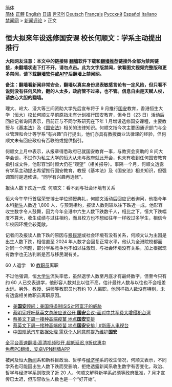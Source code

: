  <!-- 面包屑导航 --> <div class="breadcrumb"><!-- GTranslate: https://gtranslate.io/ -->  <div class="switcher notranslate">  <div class="selected">  <a href="#" onclick="return false;"> 简体</a>  </div>  <div class="option">  <a href="https://www.bannedbook.org" onclick="doGTranslate('zh-CN|zh-CN');jQuery('div.switcher div.selected a').html(jQuery(this).html());return false;" title="简体中文" class="nturl selected"> 简体</a>  <a href="https://www.bannedbook.org/zh-tw/" onclick="doGTranslate('zh-CN|zh-TW');jQuery('div.switcher div.selected a').html(jQuery(this).html());return false;" title="繁體中文" class="nturl"> 正體</a>  <a href="https://www.bannedbook.org/en/" onclick="doGTranslate('zh-CN|en');jQuery('div.switcher div.selected a').html(jQuery(this).html());return false;" title="English" class="nturl"> English</a>  <a href="https://www.bannedbook.org/ja/" onclick="doGTranslate('zh-CN|ja');jQuery('div.switcher div.selected a').html(jQuery(this).html());return false;" title="日本語" class="nturl"> 日語</a>  <a href="https://www.bannedbook.org/ko/" onclick="doGTranslate('zh-CN|ko');jQuery('div.switcher div.selected a').html(jQuery(this).html());return false;" title="한국어" class="nturl"> 한국어</a>  <a href="https://www.bannedbook.org/de/" onclick="doGTranslate('zh-CN|de');jQuery('div.switcher div.selected a').html(jQuery(this).html());return false;" title="Deutsch" class="nturl"> Deutsch</a>  <a href="https://www.bannedbook.org/fr/" onclick="doGTranslate('zh-CN|fr');jQuery('div.switcher div.selected a').html(jQuery(this).html());return false;" title="Français" class="nturl"> Français</a>  <a href="https://www.bannedbook.org/ru/" onclick="doGTranslate('zh-CN|ru');jQuery('div.switcher div.selected a').html(jQuery(this).html());return false;" title="Русский" class="nturl"> Русский</a>  <a href="https://www.bannedbook.org/es/" onclick="doGTranslate('zh-CN|es');jQuery('div.switcher div.selected a').html(jQuery(this).html());return false;" title="Español" class="nturl"> Español</a>  <a href="https://www.bannedbook.org/it/" onclick="doGTranslate('zh-CN|it');jQuery('div.switcher div.selected a').html(jQuery(this).html());return false;" title="Italiano" class="nturl"> Italiano</a>  </div>  </div>      <div class='breadcrumb-sub'><!-- Breadcrumb NavXT 6.3.0 --> <a href="https://www.bannedbook.org/" class="home">禁闻网</a> &gt; <a href="https://www.bannedbook.org/bnews/comments/" class="category">新闻评论</a> &gt; 正文</div></div><h2>恒大拟来年设选修国安课 校长何顺文：学系主动提出推行</h2> <p class="notice"><b>大陆网友注意：本文中的链接除 <a href="https://github.com/bannedbook/fanqiang" >翻墙</a>软件下载和<a href="https://github.com/killgcd/justmysocks/blob/master/README.md">翻墙推荐</a>链接外全部为禁网链接，未翻墙状态下打不开，请勿点击。此为文字版禁闻，欲看图文视频完整版和更多禁闻，请下载<a href="https://github.com/bannedbook/fanqiang">翻墙软件或APP</a>后翻墙上禁闻网。</p><p>备注：翻墙看新闻非常安全，翻墙以真实身份发表敏感言论有一定风险，但只看不说则没有任何风险，翻的人太多，政府管不过来，也不管。信息自由是天赋人权，请放心大胆的翻墙。</b></p>  <div class="entry">  <p>理大、岭大、浸大等三间资助大学先后宣布将于 9 月推行<a href="https://www.bannedbook.org/bnews/tag/%E5%9B%BD%E5%AE%89/" class="st_tag internal_tag" rel="tag" title="标签 国安 下的日志">国安</a>教育，香港恒生大学（<a href="https://www.bannedbook.org/bnews/tag/%E6%81%92%E5%A4%A7/" class="st_tag internal_tag" rel="tag" title="标签 恒大 下的日志">恒大</a>）<a href="https://www.bannedbook.org/bnews/tag/%E6%A0%A1%E9%95%BF/" class="st_tag internal_tag" rel="tag" title="标签 校长 下的日志">校长</a>何顺文早前原指未有计划推行国安教育，但今日（23 日）活动后回应记者询问表示，目前正与不同学系研究在下年 1 月增设选修国安课程，主要教授与《<a href="https://www.bannedbook.org/bnews/tag/%e5%9f%ba%e6%9c%ac%e6%b3%95/" class="st_tag internal_tag" rel="tag" title="标签 基本法 下的日志">基本法</a>》及《<a href="https://www.bannedbook.org/bnews/tag/%e5%9b%bd%e5%ae%89%e6%b3%95/" class="st_tag internal_tag" rel="tag" title="标签 国安法 下的日志">国安法</a>》相关的法律知识。何顺文指今次主要因通识部门与企业管理和会计等学系“有兴趣”自行提出，他们亦具有教授商业法律课的经验，但何顺文未有回应政府有否联络或提供指引。</p> <p>何顺文上月中表示，从报章得悉政府已就国安教育一事，与教资会资助的 8 间大学会谈，不过作为私立大学的恒大从未与政府就此开会，也未有收到任何国安教育指引或文件，他形容当时恒大仍在“观望”（相关报导）。事隔一个月，何顺文透露有学系主动提出希望推行国安教育，教授《基本法》及《国安法》相关知识，但强调暂时是选修课，“同学有兴趣再选修”。</p>  <p>报读人数下跌近一成  何顺文：看不到与社会环境有关系</p> <p>恒大今午举行首届荣誉博士学位颁授典礼，何顺文活动后回应记者询问，他指今年本科<span class='wp_keywordlink'><a href="https://www.bannedbook.org/forum2/topic1642.html" title="正见网《新生》" target="_blank">新生</a></span>人数近 1,800 人，与预测相约，报读人数则较以往下跌近一成，他形容收生数字令人鼓舞，因为今年全港中六生人数下跌数千人，相比之下，恒大下跌幅度不算大，收生成绩与过往相约，而且校方也不想如往年一样收过多学生，相信今年校园环境会较寛敞。</p>  <p>记者问及报读人数下跌的原因与<a href="https://www.bannedbook.org/bnews/tag/%e7%a7%bb%e6%b0%91%e6%bd%ae/" class="st_tag internal_tag" rel="tag" title="标签 移民潮 下的日志">移民潮</a>或社会环境有没有关系，何顺文认为主因是出生人数下跌，相信直至 2024 年人数才会回复正常水平，他认为全港院校都面对同一个问题，部分学系竞争也不如以往激烈，与社会环境没有关系，加上根据现有数字也无法判断是否与移民潮有关。</p> <p>60 人退学　10 <a href="https://www.bannedbook.org/bnews/tag/%E6%95%99%E8%81%8C%E5%91%98/" class="st_tag internal_tag" rel="tag" title="标签 教职员 下的日志">教职员</a>离职</p>  <p>不过他强调，恒<a href="https://www.bannedbook.org/bnews/tag/%e5%a4%a7%e5%ad%a6%e7%94%9f/" class="st_tag internal_tag" rel="tag" title="标签 大学生 下的日志">大学生</a>流失率低，虽然退学人数至月底才有最终数字，但至今只有约 60 人已交表退学，他形容人数对比以往不高，估计最终人数与以往也不会相差太远。另外，教授、讲师等教职员也有约 10 人离职，他同样指人数没有特别，未有透露相关教职员离职原因。</p> <ul class='op-related-articles' title='相关阅读'> <li><a href='https://www.bannedbook.org/bnews/comments/20210823/1611612.html' target='_blank'>美<b>国安</b>顾问：美国将遏制ISIS对阿富汗的威胁</a></li> <li><a href='https://www.bannedbook.org/bnews/taiwannews/20210823/1611385.html' target='_blank'>蔡明宪呼吁蔡英文总统应该召开 <b>国安</b>会议-面对中共军费大增侵犯台湾</a></li> <li><a href='https://www.bannedbook.org/bnews/bannedvideo/20210822/1610939.html' target='_blank'>蔡英文下周一接种高端疫苗 地点<b>国安</b>安排</a></li> <li><a href='https://www.bannedbook.org/bnews/bannedvideo/20210822/1610811.html' target='_blank'>蔡英文下周一接种高端疫苗 地点<b>国安</b>安排 | #新唐人电视台</a></li> <li><a href='https://www.bannedbook.org/bnews/ssgc/20210820/1610018.html' target='_blank'>中国规范汽车数据处理 需获个人同意前提乃维护<b>国安</b></a></li> </ul> <p class="texttj"> <a href="https://github.com/bannedbook/fanqiang/wiki/V2ray%E6%9C%BA%E5%9C%BA" target="_blank">全平台高速翻墙:高清视频秒开,超低延迟,9折优惠中</a><br/> <a href="https://github.com/bannedbook/fanqiang/wiki/%E7%A6%81%E9%97%BB%E7%BD%91%E5%AE%89%E5%8D%93%E7%BF%BB%E5%A2%99%E6%96%B0%E9%97%BBAPP" target="_blank">免费PC翻墙、安卓VPN翻墙APP</a></p> <p>被问及恒大<span class='wp_keywordlink_affiliate'><a href="https://www.bannedbook.org/" title="新闻">新闻</a></span>系和新科目政治、哲学与<a href="https://www.bannedbook.org/bnews/tag/%E7%BB%8F%E6%B5%8E%E5%AD%A6/" class="st_tag internal_tag" rel="tag" title="标签 经济学 下的日志">经济学</a>系的收生情况，何顺文表示，不同学系也可能因出生人数下跌而受影响，拒绝透露新闻系收生数字有否变化，政治、哲学与经济学系则取录了近 20 人，何顺文解释新学系必须等政府批准，7 月才宣传已太迟，但形容收生人数也是一个“好开始”。</p><a name='sharetosocial'></a>  <div style="margin-bottom:5px;padding-bottom:5px;clear:both"> <div id="archive-pix-1" class="banner-ads"> <!-- AuctionX Display platform tag START --> <div id="26318x728x90x621x_ADSLOT2" clicktrack="%%CLICK_URL_ESC%%"></div> <!-- AuctionX Display platform tag END --> </div> <div id="archive-pix-2" class="banner-ads"> <!-- AuctionX Display platform tag START --> <div id="26315x300x250x621x_ADSLOT2" clicktrack="%%CLICK_URL_ESC%%"></div> <!-- AuctionX Display platform tag END --> </div> </div>  <div id="archive-pix-1" class="banner-ads"> <!-- AuctionX Display platform tag START --> <div id="26318x728x90x621x_ADSLOT3" clicktrack="%%CLICK_URL_ESC%%"></div> <!-- AuctionX Display platform tag END --> </div> </div><!--END ENTRY--> 